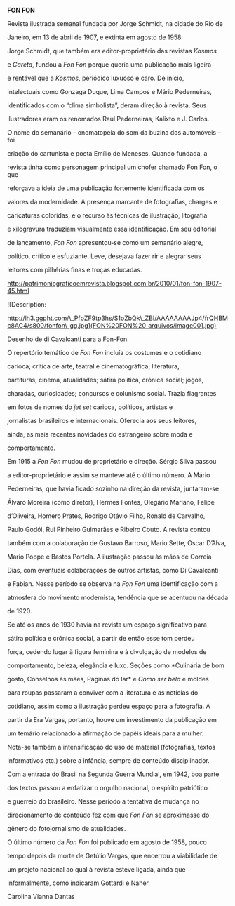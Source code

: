 **FON FON**



Revista ilustrada semanal fundada por Jorge Schmidt, na cidade do Rio de

Janeiro, em 13 de abril de 1907, e extinta em agosto de 1958.



Jorge Schmidt, que também era editor-proprietário das revistas *Kosmos*

e *Careta*, fundou a *Fon Fon* porque queria uma publicação mais ligeira

e rentável que a *Kosmos*, periódico luxuoso e caro. De início,

intelectuais como Gonzaga Duque, Lima Campos e Mário Pederneiras,

identificados com o “clima simbolista”, deram direção à revista. Seus

ilustradores eram os renomados Raul Pederneiras, Kalixto e J. Carlos.



O nome do semanário – onomatopeia do som da buzina dos automóveis – foi

criação do cartunista e poeta Emílio de Meneses. Quando fundada, a

revista tinha como personagem principal um chofer chamado Fon Fon, o que

reforçava a ideia de uma publicação fortemente identificada com os

valores da modernidade. A presença marcante de fotografias, charges e

caricaturas coloridas, e o recurso às técnicas de ilustração, litografia

e xilogravura traduziam visualmente essa identificação. Em seu editorial

de lançamento, *Fon Fon* apresentou-se como um semanário alegre,

político, crítico e esfuziante. Leve, desejava fazer rir e alegrar seus

leitores com pilhérias finas e troças educadas.



http://patrimoniograficoemrevista.blogspot.com.br/2010/01/fon-fon-1907-45.html



![Description:

http://lh3.ggpht.com/\_PfpZF9tp3hs/S1oZbQk\_ZBI/AAAAAAAAJp4/frQHBMc8AC4/s800/fonfon\_gg.jpg](FON%20FON%20_arquivos/image001.jpg)



Desenho de di Cavalcanti para a Fon-Fon.



O repertório temático de *Fon Fon* incluía os costumes e o cotidiano

carioca; crítica de arte, teatral e cinematográfica; literatura,

partituras, cinema, atualidades; sátira política, crônica social; jogos,

charadas, curiosidades; concursos e colunismo social. Trazia flagrantes

em fotos de nomes do *jet set* carioca, políticos, artistas e

jornalistas brasileiros e internacionais. Oferecia aos seus leitores,

ainda, as mais recentes novidades do estrangeiro sobre moda e

comportamento.



Em 1915 a *Fon Fon* mudou de proprietário e direção. Sérgio Silva passou

a editor-proprietário e assim se manteve até o último número. A Mário

Pederneiras, que havia ficado sozinho na direção da revista, juntaram-se

Álvaro Moreira (como diretor), Hermes Fontes, Olegário Mariano, Felipe

d’Oliveira, Homero Prates, Rodrigo Otávio Filho, Ronald de Carvalho,

Paulo Godói, Rui Pinheiro Guimarães e Ribeiro Couto. A revista contou

também com a colaboração de Gustavo Barroso, Mario Sette, Oscar D’Alva,

Mario Poppe e Bastos Portela. A ilustração passou às mãos de Correia

Dias, com eventuais colaborações de outros artistas, como Di Cavalcanti

e Fabian. Nesse período se observa na *Fon Fon* uma identificação com a

atmosfera do movimento modernista, tendência que se acentuou na década

de 1920.



Se até os anos de 1930 havia na revista um espaço significativo para

sátira política e crônica social, a partir de então esse tom perdeu

força, cedendo lugar à figura feminina e à divulgação de modelos de

comportamento, beleza, elegância e luxo. Seções como *Culinária de bom

gosto, Conselhos às mães, Páginas do lar* e *Como ser bela* e moldes

para roupas passaram a conviver com a literatura e as notícias do

cotidiano, assim como a ilustração perdeu espaço para a fotografia. A

partir da Era Vargas, portanto, houve um investimento da publicação em

um temário relacionado à afirmação de papéis ideais para a mulher.

Nota-se também a intensificação do uso de material (fotografias, textos

informativos etc.) sobre a infância, sempre de conteúdo disciplinador.



Com a entrada do Brasil na Segunda Guerra Mundial, em 1942, boa parte

dos textos passou a enfatizar o orgulho nacional, o espírito patriótico

e guerreio do brasileiro. Nesse período a tentativa de mudança no

direcionamento de conteúdo fez com que *Fon Fon* se aproximasse do

gênero do fotojornalismo de atualidades.



O último número da *Fon Fon* foi publicado em agosto de 1958, pouco

tempo depois da morte de Getúlio Vargas, que encerrou a viabilidade de

um projeto nacional ao qual à revista esteve ligada, ainda que

informalmente, como indicaram Gottardi e Naher.



Carolina Vianna Dantas



